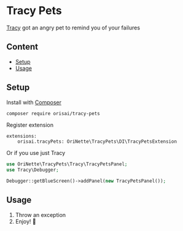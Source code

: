 # Tracy Pets

[Tracy](https://tracy.nette.org) got an angry pet to remind you of your failures

## Content

- [Setup](#setup)
- [Usage](#usage)

## Setup

Install with [Composer](https://getcomposer.org)

```sh
composer require orisai/tracy-pets
```

Register extension

```neon
extensions:
	orisai.tracyPets: OriNette\TracyPets\DI\TracyPetsExtension
```

Or if you use just Tracy

```php
use OriNette\TracyPets\Tracy\TracyPetsPanel;
use Tracy\Debugger;

Debugger::getBlueScreen()->addPanel(new TracyPetsPanel());
```

## Usage

1. Throw an exception
2. Enjoy! 🎉
